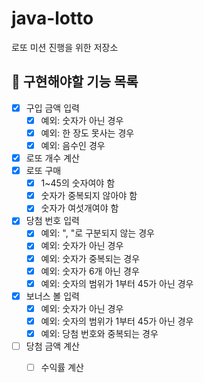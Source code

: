 # java-lotto
로또 미션 진행을 위한 저장소

## 🎯 구현해야할 기능 목록
- [x] 구입 금액 입력
    - [x] 예외: 숫자가 아닌 경우
    - [x] 예외: 한 장도 못사는 경우
    - [x] 예외: 음수인 경우
- [x] 로또 개수 계산
- [x] 로또 구매
    - [x] 1~45의 숫자여야 함
    - [x] 숫자가 중복되지 않아야 함
    - [x] 숫자가 여섯개여야 함
- [x] 당첨 번호 입력
    - [x] 예외: ", "로 구분되지 않는 경우
    - [x] 예외: 숫자가 아닌 경우
    - [x] 예외: 숫자가 중복되는 경우
    - [x] 예외: 숫자가 6개 아닌 경우
    - [x] 예외: 숫자의 범위가 1부터 45가 아닌 경우
- [x] 보너스 볼 입력
    - [x] 예외: 숫자가 아닌 경우
    - [x] 예외: 숫자의 범위가 1부터 45가 아닌 경우
    - [x] 예외: 당첨 번호와 중복되는 경우
- [ ] 당첨 금액 계산 
    - [ ] 수익률 계산
  